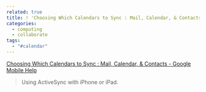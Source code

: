 ```yaml
---
related: true
title: ! 'Choosing Which Calendars to Sync : Mail, Calendar, & Contacts - Google Mobile Help'
categories:
  - computing
  - collaborate
tags:
  - "#calendar"
---
```

[Choosing Which Calendars to Sync : Mail, Calendar, & Contacts - Google Mobile
Help][1]

> Using ActiveSync with iPhone or iPad. 

[1]: http://www.google.com/support/mobile/bin/answer.py?hl=en&answer=139206

